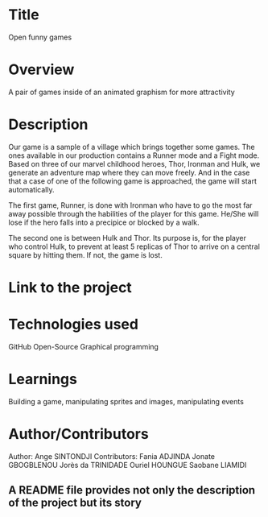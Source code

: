 # Title
Open funny games

# Overview
A pair of games inside of an animated graphism for more attractivity

# Description
Our game is a sample of a village which brings together some games. The ones available in our production contains a Runner mode and a Fight mode. Based on three of our marvel childhood heroes, Thor, Ironman and Hulk, we generate an adventure map where they can move freely. And in the case that a case of one of the following game is approached, the game will start automatically.

The first game, Runner, is done with Ironman who have to go the most far away possible through the habilities of the player for this game. He/She will lose if the hero falls into a precipice or blocked by a walk.

The second one is between Hulk and Thor. Its purpose is, for the player who control Hulk, to prevent at least 5 replicas of Thor to arrive on a central square by hitting them. If not, the game is lost.

# Link to the project


# Technologies used
GitHub Open-Source
Graphical programming

# Learnings
Building a game, manipulating sprites and images, manipulating events

# Author/Contributors
Author: Ange SINTONDJI
Contributors: Fania ADJINDA
            Jonate GBOGBLENOU
            Jorès da TRINIDADE
            Ouriel HOUNGUE
            Saobane LIAMIDI

## A README file provides not only the description of the project but its story
